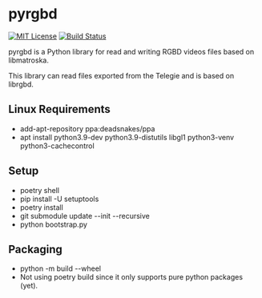 # pyrgbd

[![MIT License](https://img.shields.io/github/license/telegie/pyrgbd)](https://en.wikipedia.org/wiki/MIT_License)
[![Build Status](https://github.com/telegie/pyrgbd/actions/workflows/build.yml/badge.svg)](https://github.com/telegie/librgbd/actions/workflows/build.yml)

pyrgbd is a Python library for read and writing RGBD videos files based on libmatroska.

This library can read files exported from the Telegie and is based on librgbd.

## Linux Requirements

- add-apt-repository ppa:deadsnakes/ppa
- apt install python3.9-dev python3.9-distutils libgl1 python3-venv python3-cachecontrol

## Setup
- poetry shell
- pip install -U setuptools
- poetry install
- git submodule update --init --recursive
- python bootstrap.py

## Packaging
- python -m build --wheel
- Not using poetry build since it only supports pure python packages (yet).
